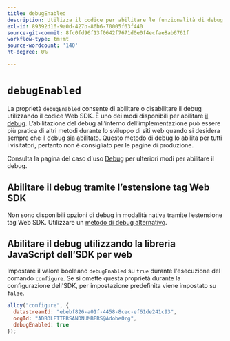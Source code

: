 ```yaml
---
title: debugEnabled
description: Utilizza il codice per abilitare le funzionalità di debug nell’SDK per web.
exl-id: 89392d16-9a0d-427b-86b6-70005f63f440
source-git-commit: 8fc0fd96f13f0642f7671d0e0f4ecfae8ab6761f
workflow-type: tm+mt
source-wordcount: '140'
ht-degree: 0%

---
```


# `debugEnabled`

La proprietà `debugEnabled` consente di abilitare o disabilitare il debug utilizzando il codice Web SDK. È uno dei modi disponibili per abilitare [il debug](../../use-cases/debugging.md). L’abilitazione del debug all’interno dell’implementazione può essere più pratica di altri metodi durante lo sviluppo di siti web quando si desidera sempre che il debug sia abilitato. Questo metodo di debug lo abilita per tutti i visitatori, pertanto non è consigliato per le pagine di produzione.

Consulta la pagina del caso d&#39;uso [Debug](../../use-cases/debugging.md) per ulteriori modi per abilitare il debug.

## Abilitare il debug tramite l’estensione tag Web SDK

Non sono disponibili opzioni di debug in modalità nativa tramite l’estensione tag Web SDK. Utilizzare un [metodo di debug alternativo](../../use-cases/debugging.md).

## Abilitare il debug utilizzando la libreria JavaScript dell’SDK per web

Impostare il valore booleano `debugEnabled` su `true` durante l&#39;esecuzione del comando `configure`. Se si omette questa proprietà durante la configurazione dell&#39;SDK, per impostazione predefinita viene impostato su `false`.

```js
alloy("configure", {
  datastreamId: "ebebf826-a01f-4458-8cec-ef61de241c93",
  orgId: "ADB3LETTERSANDNUMBERS@AdobeOrg",
  debugEnabled: true
});
```
